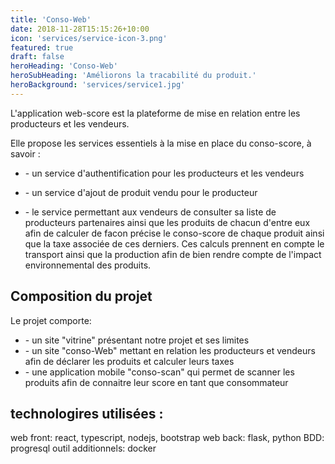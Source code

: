 ```yaml
---
title: 'Conso-Web'
date: 2018-11-28T15:15:26+10:00
icon: 'services/service-icon-3.png'
featured: true
draft: false
heroHeading: 'Conso-Web'
heroSubHeading: 'Améliorons la tracabilité du produit.'
heroBackground: 'services/service1.jpg'
---
```


L'application web-score est la plateforme de mise en relation entre les producteurs et les vendeurs.

Elle propose les services essentiels à la mise en place du conso-score, à savoir : 
- \- un service d'authentification pour les producteurs et les vendeurs
- \- un service d'ajout de produit vendu pour le producteur

- \- le service permettant aux vendeurs de consulter sa liste de producteurs partenaires ainsi que les produits de chacun d'entre eux afin de calculer de facon précise le conso-score de chaque produit ainsi que la taxe associée de ces derniers.
Ces calculs prennent en compte le transport ainsi que la production afin de bien rendre compte de l'impact environnemental des produits.

## Composition du projet
Le projet comporte:
- \- un site "vitrine" présentant notre projet et ses limites
- \- un site "conso-Web" mettant en relation les producteurs et vendeurs afin de déclarer les produits et calculer leurs taxes
- \- une application mobile "conso-scan" qui permet de scanner les produits afin de connaitre leur score en tant que consommateur

## technologires utilisées :

web front: react, typescript, nodejs, bootstrap
web back: flask, python
BDD: progresql
outil additionnels: docker